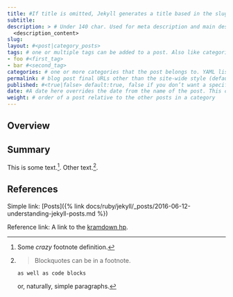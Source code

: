 ```yaml
---
title: #If title is omitted, Jekyll generates a title based in the slug/filename
subtitle:
description: > # Under 140 char. Used for meta description and main description
  <description_content>
slug: 
layout: #<post|category_posts>
tags: # one or multiple tags can be added to a post. Also like categories, tags can be specified as a YAML list or a comma-separated string.
- foo #<first_tag>
- bar #<second_tag>
categories: # one or more categories that the post belongs to. YAML list or a comma-separated string.
permalink: # blog post final URLs other than the site-wide style (default /title)
published: #<true|false> default:true, false if you don’t want a specific post to show up when the site is generated
date: #A date here overrides the date from the name of the post. This can be used to ensure correct sorting of posts. Format YYYY-MM-DD HH:MM:SS +/-TTTT; hours, minutes, seconds, and timezone offset are optional.
weight: # order of a post relative to the other posts in a category
---
```


## Overview

## Summary

This is some text.[^1]. Other text.[^footnote].

## References

[^1]: Some *crazy* footnote definition.

[^footnote]:
	> Blockquotes can be in a footnote.

		as well as code blocks

	or, naturally, simple paragraphs.

Simple link: [Posts]({% link docs/ruby/jekyll/_posts/2016-06-12-understanding-jekyll-posts.md %})

Reference link: A link to the [kramdown hp].

[kramdown hp]: http://kramdown.gettalong.org "hp"
